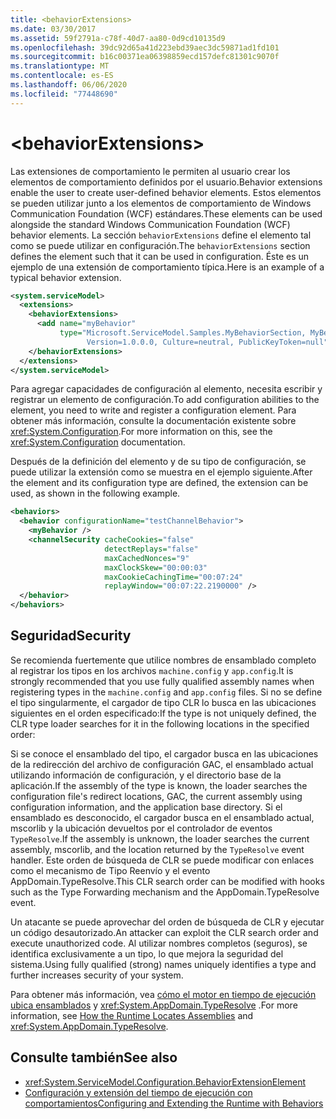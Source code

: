 ```yaml
---
title: <behaviorExtensions>
ms.date: 03/30/2017
ms.assetid: 59f2791a-c78f-40d7-aa80-0d9cd10135d9
ms.openlocfilehash: 39dc92d65a41d223ebd39aec3dc59871ad1fd101
ms.sourcegitcommit: b16c00371ea06398859ecd157defc81301c9070f
ms.translationtype: MT
ms.contentlocale: es-ES
ms.lasthandoff: 06/06/2020
ms.locfileid: "77448690"
---
```

# \<behaviorExtensions>
<span data-ttu-id="1bdc5-101">Las extensiones de comportamiento le permiten al usuario crear los elementos de comportamiento definidos por el usuario.</span><span class="sxs-lookup"><span data-stu-id="1bdc5-101">Behavior extensions enable the user to create user-defined behavior elements.</span></span> <span data-ttu-id="1bdc5-102">Estos elementos se pueden utilizar junto a los elementos de comportamiento de Windows Communication Foundation (WCF) estándares.</span><span class="sxs-lookup"><span data-stu-id="1bdc5-102">These elements can be used alongside the standard Windows Communication Foundation (WCF) behavior elements.</span></span> <span data-ttu-id="1bdc5-103">La sección `behaviorExtensions` define el elemento tal como se puede utilizar en configuración.</span><span class="sxs-lookup"><span data-stu-id="1bdc5-103">The `behaviorExtensions` section defines the element such that it can be used in configuration.</span></span> <span data-ttu-id="1bdc5-104">Éste es un ejemplo de una extensión de comportamiento típica.</span><span class="sxs-lookup"><span data-stu-id="1bdc5-104">Here is an example of a typical behavior extension.</span></span>  
  
```xml  
<system.serviceModel>
  <extensions>
    <behaviorExtensions>
      <add name="myBehavior"
           type="Microsoft.ServiceModel.Samples.MyBehaviorSection, MyBehavior,
                 Version=1.0.0.0, Culture=neutral, PublicKeyToken=null" />
    </behaviorExtensions>
  </extensions>
</system.serviceModel>
```  
  
 <span data-ttu-id="1bdc5-105">Para agregar capacidades de configuración al elemento, necesita escribir y registrar un elemento de configuración.</span><span class="sxs-lookup"><span data-stu-id="1bdc5-105">To add configuration abilities to the element, you need to write and register a configuration element.</span></span> <span data-ttu-id="1bdc5-106">Para obtener más información, consulte la documentación existente sobre <xref:System.Configuration>.</span><span class="sxs-lookup"><span data-stu-id="1bdc5-106">For more information on this, see the <xref:System.Configuration> documentation.</span></span>  
  
 <span data-ttu-id="1bdc5-107">Después de la definición del elemento y de su tipo de configuración, se puede utilizar la extensión como se muestra en el ejemplo siguiente.</span><span class="sxs-lookup"><span data-stu-id="1bdc5-107">After the element and its configuration type are defined, the extension can be used, as shown in the following example.</span></span>  
  
```xml  
<behaviors>
  <behavior configurationName="testChannelBehavior">
    <myBehavior />
    <channelSecurity cacheCookies="false"
                     detectReplays="false"
                     maxCachedNonces="9"
                     maxClockSkew="00:00:03"
                     maxCookieCachingTime="00:07:24"
                     replayWindow="00:07:22.2190000" />
  </behavior>
</behaviors>
```  
  
## <a name="security"></a><span data-ttu-id="1bdc5-108">Seguridad</span><span class="sxs-lookup"><span data-stu-id="1bdc5-108">Security</span></span>  
 <span data-ttu-id="1bdc5-109">Se recomienda fuertemente que utilice nombres de ensamblado completo al registrar los tipos en los archivos `machine.config` y `app.config`.</span><span class="sxs-lookup"><span data-stu-id="1bdc5-109">It is strongly recommended that you use fully qualified assembly names when registering types in the `machine.config` and `app.config` files.</span></span> <span data-ttu-id="1bdc5-110">Si no se define el tipo singularmente, el cargador de tipo CLR lo busca en las ubicaciones siguientes en el orden especificado:</span><span class="sxs-lookup"><span data-stu-id="1bdc5-110">If the type is not uniquely defined, the CLR type loader searches for it in the following locations in the specified order:</span></span>  
  
 <span data-ttu-id="1bdc5-111">Si se conoce el ensamblado del tipo, el cargador busca en las ubicaciones de la redirección del archivo de configuración GAC, el ensamblado actual utilizando información de configuración, y el directorio base de la aplicación.</span><span class="sxs-lookup"><span data-stu-id="1bdc5-111">If the assembly of the type is known, the loader searches the configuration file's redirect locations, GAC, the current assembly using configuration information, and the application base directory.</span></span> <span data-ttu-id="1bdc5-112">Si el ensamblado es desconocido, el cargador busca en el ensamblado actual, mscorlib y la ubicación devueltos por el controlador de eventos `TypeResolve`.</span><span class="sxs-lookup"><span data-stu-id="1bdc5-112">If the assembly is unknown, the loader searches the current assembly, mscorlib, and the location returned by the `TypeResolve` event handler.</span></span> <span data-ttu-id="1bdc5-113">Este orden de búsqueda de CLR se puede modificar con enlaces como el mecanismo de Tipo Reenvío y el evento AppDomain.TypeResolve.</span><span class="sxs-lookup"><span data-stu-id="1bdc5-113">This CLR search order can be modified with hooks such as the Type Forwarding mechanism and the AppDomain.TypeResolve event.</span></span>  
  
 <span data-ttu-id="1bdc5-114">Un atacante se puede aprovechar del orden de búsqueda de CLR y ejecutar un código desautorizado.</span><span class="sxs-lookup"><span data-stu-id="1bdc5-114">An attacker can exploit the CLR search order and execute unauthorized code.</span></span> <span data-ttu-id="1bdc5-115">Al utilizar nombres completos (seguros), se identifica exclusivamente a un tipo, lo que mejora la seguridad del sistema.</span><span class="sxs-lookup"><span data-stu-id="1bdc5-115">Using fully qualified (strong) names uniquely identifies a type and further increases security of your system.</span></span>  
  
 <span data-ttu-id="1bdc5-116">Para obtener más información, vea [cómo el motor en tiempo de ejecución ubica ensamblados](../../../deployment/how-the-runtime-locates-assemblies.md) y <xref:System.AppDomain.TypeResolve> .</span><span class="sxs-lookup"><span data-stu-id="1bdc5-116">For more information, see [How the Runtime Locates Assemblies](../../../deployment/how-the-runtime-locates-assemblies.md) and <xref:System.AppDomain.TypeResolve>.</span></span>  
  
## <a name="see-also"></a><span data-ttu-id="1bdc5-117">Consulte también</span><span class="sxs-lookup"><span data-stu-id="1bdc5-117">See also</span></span>

- <xref:System.ServiceModel.Configuration.BehaviorExtensionElement>
- [<span data-ttu-id="1bdc5-118">Configuración y extensión del tiempo de ejecución con comportamientos</span><span class="sxs-lookup"><span data-stu-id="1bdc5-118">Configuring and Extending the Runtime with Behaviors</span></span>](../../../wcf/extending/configuring-and-extending-the-runtime-with-behaviors.md)
